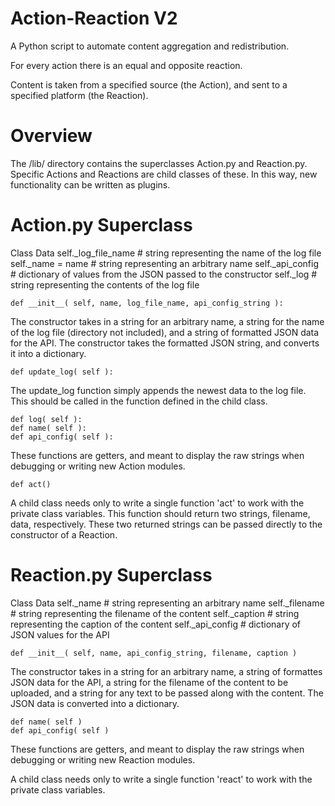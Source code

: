 # Action-Reaction V2

A Python script to automate content aggregation and redistribution.

For every action there is an equal and opposite reaction.

Content is taken from a specified source (the Action), and sent to a specified platform (the Reaction).

# Overview

The /lib/ directory contains the superclasses Action.py and Reaction.py. Specific Actions and Reactions are child classes of these. In this way, new functionality can be written as plugins.

# Action.py Superclass

Class Data
self._log_file_name	# string representing the name of the log file
self._name = name	# string representing an arbitrary name
self._api_config	# dictionary of values from the JSON passed to the constructor
self._log		# string representing the contents of the log file

	def __init__( self, name, log_file_name, api_config_string ):
The constructor takes in a string for an arbitrary name, a string for the name of the log file (directory not included), and a string of formatted JSON data for the API. The constructor takes the formatted JSON string, and converts it into a dictionary.

	def update_log( self ):
The update_log function simply appends the newest data to the log file. This should be called in the function defined in the child class.

	def log( self ):
	def name( self ):
	def api_config( self ):
These functions are getters, and meant to display the raw strings when debugging or writing new Action modules.

	def act()
A child class needs only to write a single function 'act' to work with the private class variables. This function should return two strings, filename, data, respectively. These two returned strings can be passed directly to the constructor of a Reaction.

# Reaction.py Superclass

Class Data
self._name		# string representing an arbitrary name
self._filename		# string representing the filename of the content
self._caption		# string representing the caption of the content
self._api_config	# dictionary of JSON values for the API

	def __init__( self, name, api_config_string, filename, caption )
The constructor takes in a string for an arbitrary name, a string of formattes JSON data for the API, a string for the filename of the content to be uploaded, and a string for any text to be passed along with the content. The JSON data is converted into a dictionary.

	def name( self )
	def api_config( self )
These functions are getters, and meant to display the raw strings when debugging or writing new Reaction modules.

A child class needs only to write a single function 'react' to work with the private class variables.
